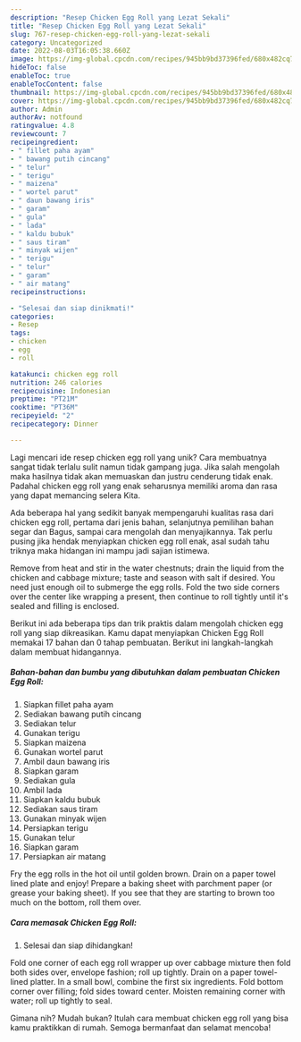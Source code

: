 ```yaml
---
description: "Resep Chicken Egg Roll yang Lezat Sekali"
title: "Resep Chicken Egg Roll yang Lezat Sekali"
slug: 767-resep-chicken-egg-roll-yang-lezat-sekali
category: Uncategorized
date: 2022-08-03T16:05:38.660Z
image: https://img-global.cpcdn.com/recipes/945bb9bd37396fed/680x482cq70/chicken-egg-roll-foto-resep-utama.jpg
hideToc: false
enableToc: true
enableTocContent: false
thumbnail: https://img-global.cpcdn.com/recipes/945bb9bd37396fed/680x482cq70/chicken-egg-roll-foto-resep-utama.jpg
cover: https://img-global.cpcdn.com/recipes/945bb9bd37396fed/680x482cq70/chicken-egg-roll-foto-resep-utama.jpg
author: Admin
authorAv: notfound
ratingvalue: 4.8
reviewcount: 7
recipeingredient:
- " fillet paha ayam"
- " bawang putih cincang"
- " telur"
- " terigu"
- " maizena"
- " wortel parut"
- " daun bawang iris"
- " garam"
- " gula"
- " lada"
- " kaldu bubuk"
- " saus tiram"
- " minyak wijen"
- " terigu"
- " telur"
- " garam"
- " air matang"
recipeinstructions:

- "Selesai dan siap dinikmati!"
categories:
- Resep
tags:
- chicken
- egg
- roll

katakunci: chicken egg roll 
nutrition: 246 calories
recipecuisine: Indonesian
preptime: "PT21M"
cooktime: "PT36M"
recipeyield: "2"
recipecategory: Dinner

---
```





Lagi mencari ide resep chicken egg roll yang unik? Cara membuatnya sangat tidak terlalu sulit namun tidak gampang juga. Jika salah mengolah maka hasilnya tidak akan memuaskan dan justru cenderung tidak enak. Padahal chicken egg roll yang enak seharusnya memiliki aroma dan rasa yang dapat memancing selera Kita.





Ada beberapa hal yang sedikit banyak mempengaruhi kualitas rasa dari chicken egg roll, pertama dari jenis bahan, selanjutnya pemilihan bahan segar dan Bagus, sampai cara mengolah dan menyajikannya. Tak perlu pusing jika hendak menyiapkan chicken egg roll enak,      asal sudah tahu triknya maka hidangan ini mampu jadi sajian istimewa.














Remove from heat and stir in the water chestnuts; drain the liquid from the chicken and cabbage mixture; taste and season with salt if desired. You need just enough oil to submerge the egg rolls. Fold the two side corners over the center like wrapping a present, then continue to roll tightly until it&#39;s sealed and filling is enclosed.






Berikut ini ada beberapa tips dan trik praktis dalam mengolah chicken egg roll yang siap dikreasikan. Kamu dapat menyiapkan Chicken Egg Roll memakai 17 bahan dan 0 tahap pembuatan. Berikut ini langkah-langkah dalam membuat hidangannya.

<!--inarticleads1-->

##### Bahan-bahan dan bumbu yang dibutuhkan dalam pembuatan Chicken Egg Roll:

1. Siapkan  fillet paha ayam
1. Sediakan  bawang putih cincang
1. Sediakan  telur
1. Gunakan  terigu
1. Siapkan  maizena
1. Gunakan  wortel parut
1. Ambil  daun bawang iris
1. Siapkan  garam
1. Sediakan  gula
1. Ambil  lada
1. Siapkan  kaldu bubuk
1. Sediakan  saus tiram
1. Gunakan  minyak wijen
1. Persiapkan  terigu
1. Gunakan  telur
1. Siapkan  garam
1. Persiapkan  air matang


Fry the egg rolls in the hot oil until golden brown. Drain on a paper towel lined plate and enjoy! Prepare a baking sheet with parchment paper (or grease your baking sheet). If you see that they are starting to brown too much on the bottom, roll them over. 

<!--inarticleads2-->

##### Cara memasak Chicken Egg Roll:


1. Selesai dan siap dihidangkan!

Fold one corner of each egg roll wrapper up over cabbage mixture then fold both sides over, envelope fashion; roll up tightly. Drain on a paper towel-lined platter. In a small bowl, combine the first six ingredients. Fold bottom corner over filling; fold sides toward center. Moisten remaining corner with water; roll up tightly to seal. 

Gimana nih? Mudah bukan? Itulah cara membuat chicken egg roll yang bisa kamu praktikkan di rumah. Semoga bermanfaat dan selamat mencoba!
